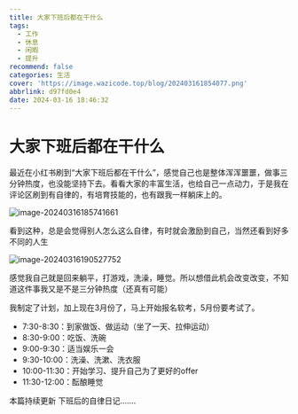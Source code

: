 ```yaml
---
title: 大家下班后都在干什么
tags:
  - 工作
  - 休息
  - 闲暇
  - 提升
recommend: false
categories: 生活
cover: 'https://image.wazicode.top/blog/202403161854077.png'
abbrlink: d97fd0e4
date: 2024-03-16 18:46:32
---
```


# 大家下班后都在干什么

最近在小红书刷到“大家下班后都在干什么”，感觉自己也是整体浑浑噩噩，做事三分钟热度，也没能坚持下去。看看大家的丰富生活，也给自己一点动力，于是我在评论区刷到有自律的，有培育技能的，也有跟我一样躺床上的。

![image-20240316185741661](https://image.wazicode.top/blog/202403161857732.png)

看到这种，总是会觉得别人怎么这么自律，有时就会激励到自己，当然还看到好多不同的人生

![image-20240316190527752](https://image.wazicode.top/blog/202403161905833.png)

感觉我自己就是回来躺平，打游戏，洗澡，睡觉。所以想借此机会改变改变，不知道这件事我又是不是三分钟热度（还真有可能）

我制定了计划，加上现在3月份了，马上开始报名软考，5月份要考试了。

- 7:30-8:30：到家做饭、做运动（坐了一天、拉伸运动）
- 8:30-9:00：吃饭、洗碗
- 9:00-9:30：适当娱乐一会
- 9:30-10:00：洗澡、洗漱、洗衣服
- 10:00-11:30：开始学习、提升自己为了更好的offer
- 11:30-12:00：酝酿睡觉

本篇持续更新 下班后的自律日记.......



